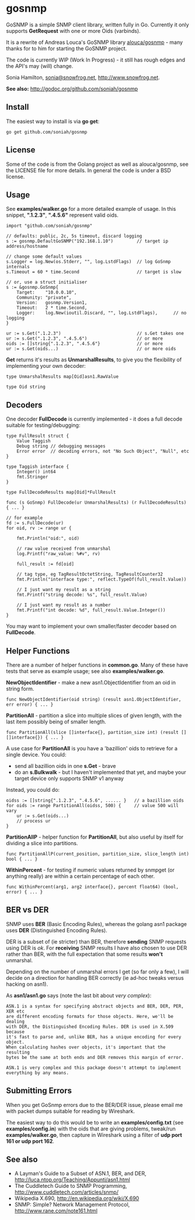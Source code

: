 gosnmp
======

GoSNMP is a simple SNMP client library, written fully in Go. Currently
it only supports **GetRequest** with one or more Oids (varbinds).

It is a rewrite of Andreas Louca's GoSNMP library
[alouca/gosnmp](https://github.com/alouca/gosnmp) - many thanks for to
him for starting the GoSNMP project.

The code is currently WIP (Work In Progress) - it still has rough edges
and the API's may (will) change.

Sonia Hamilton, sonia@snowfrog.net, http://www.snowfrog.net.

**See also:** http://godoc.org/github.com/soniah/gosnmp

Install
-------

The easiest way to install is via **go get**:

    go get github.com/soniah/gosnmp

License
-------

Some of the code is from the Golang project as well as alouca/gosnmp,
see the LICENSE file for more details. In general the code is under a
BSD license.

Usage
-----

See **examples/walker.go** for a more detailed example of usage. In this snippet,
**".1.2.3"**, **".4.5.6"** represent valid oids.

    import "github.com/soniah/gosnmp"

    // defaults: public, 2c, 5s timeout, discard logging
    s := gosnmp.DefaultGoSNMP("192.168.1.10")         // target ip address/hostname

    // change some default values
    s.Logger = log.New(os.Stderr, "", log.LstdFlags)  // log GoSnmp internals
    s.Timeout = 60 * time.Second                      // target is slow

    // or, use a struct initialiser
	s := &gosnmp.GoSnmp{
		Target:    "10.0.0.10",
		Community: "private",
		Version:   gosnmp.Version1,
		Timeout:   2 * time.Second,
		Logger:    log.New(ioutil.Discard, "", log.LstdFlags),      // no logging
	}

    ur := s.Get(".1.2.3")                             // s.Get takes one
    ur := s.Get(".1.2.3", ".4.5.6")                   // or more
    oids := []string{".1.2.3", ".4.5.6"}              // or more
    ur := s.Get(oids...)                              // or more oids

**Get** returns it's results as **UnmarshalResults**, to give you the
flexibility of implementing your own decoder:

    type UnmarshalResults map[Oid]asn1.RawValue

    type Oid string

Decoders
--------

One decoder **FullDecode** is currently implemented - it does a full decode
suitable for testing/debugging:

    type FullResult struct {
        Value Taggish
        Debug string // debugging messages
        Error error  // decoding errors, not "No Such Object", "Null", etc
    }

    type Taggish interface {
        Integer() int64
        fmt.Stringer
    }

    type FullDecodeResults map[Oid]*FullResult

    func (s GoSnmp) FullDecode(ur UnmarshalResults) (r FullDecodeResults) { ... }

    // for example
    fd := s.FullDecode(ur)
    for oid, rv := range ur {

        fmt.Println("oid:", oid)

        // raw value received from unmarshal
        log.Printf("raw_value: %#v", rv)

        full_result := fd[oid]

        // tag type, eg TagResultOctetString, TagResultCounter32
        fmt.Println("interface type:", reflect.TypeOf(full_result.Value))

        // I just want my result as a string
        fmt.Printf("string decode: %s", full_result.Value)

        // I just want my result as a number
        fmt.Printf("int decode: %d", full_result.Value.Integer())
    }

You may want to implement your own smaller/faster decoder based on
**FullDecode**.

Helper Functions
----------------

There are a number of helper functions in **common.go**. Many of these have
tests that serve as example usage; see also **examples/walker.go**.

**NewObjectIdentifier** - make a new asn1.ObjectIdentifier from an oid in
string form.

    func NewObjectIdentifier(oid string) (result asn1.ObjectIdentifier, err error) { ... }

**PartitionAll** - partition a slice into multiple slices of given
length, with the last item possibly being of smaller length.

    func PartitionAll(slice []interface{}, partition_size int) (result [][]interface{}) { ... }

A use case for **PartitionAll** is you have a 'bazillion' oids to retrieve for
a single device. You could:

* send all bazillion oids in one **s.Get** - brave
* do an **s.Bulkwalk** - but I haven't implemented that yet, and maybe
  your target device only supports SNMP v1 anyway

Instead, you could do:

    oidss := []string{".1.2.3", ".4.5.6", ...... }   // a bazillion oids
    for oids := range PartitionAll(oidss, 500) {     // value 500 will vary
        ur := s.Get(oids...)
        // process ur
    }

**PartitionAllP** - helper function for **PartitionAll**, but also
useful by itself for dividing a slice into partitions.

    func PartitionAllP(current_position, partition_size, slice_length int) bool { ... }

**WithinPercent** - for testing if numeric values returned by snmpget
(or anything really) are within a certain percentage of each other.

    func WithinPercent(arg1, arg2 interface{}, percent float64) (bool, error) { ... }

BER vs DER
----------

SNMP uses **BER** (Basic Encoding Rules), whereas the golang asn1 package
uses **DER** (Distinguished Encoding Rules).

DER is a subset of (ie stricter) than BER, therefore **sending** SNMP
requests using DER is _ok_. For **receiving** SNMP results I have
also chosen to use DER rather than BER, with the full expectation that
some results **won't** unmarshal.

Depending on the number of unmarshal errors I get (so far only a
few), I will decide on a direction for handling BER correctly (ie ad-hoc
tweaks versus hacking on asn1).

As **asn1/asn1.go** says (note the last bit about _very complex_):

    ASN.1 is a syntax for specifying abstract objects and BER, DER, PER, XER etc
    are different encoding formats for those objects. Here, we'll be dealing
    with DER, the Distinguished Encoding Rules. DER is used in X.509 because
    it's fast to parse and, unlike BER, has a unique encoding for every object.
    When calculating hashes over objects, it's important that the resulting
    bytes be the same at both ends and DER removes this margin of error.

    ASN.1 is very complex and this package doesn't attempt to implement
    everything by any means.

Submitting Errors
-----------------

When you get GoSnmp errors due to the BER/DER issue, please email me
with packet dumps suitable for reading by Wireshark.

The easiest way to do this would be to write an **examples/config.txt** (see
**examples/config.in**) with the oids that are giving problems, tweak/run
**examples/walker.go**, then capture in Wireshark using a filter of **udp
port 161 or udp port 162**.

See also
--------

* A Layman's Guide to a Subset of ASN.1, BER, and DER, http://luca.ntop.org/Teaching/Appunti/asn1.html
* The Cuddletech Guide to SNMP Programming, http://www.cuddletech.com/articles/snmp/
* Wikipedia X.690, http://en.wikipedia.org/wiki/X.690
* SNMP: Simple? Network Management Protocol, http://www.rane.com/note161.html
